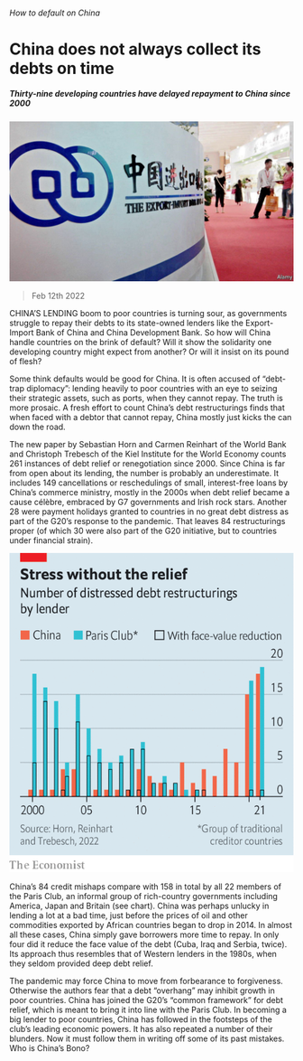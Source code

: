 ###### How to default on China

# China does not always collect its debts on time 

##### Thirty-nine developing countries have delayed repayment to China since 2000 

![image](images/20220212_fnp503.jpg) 

> Feb 12th 2022 

CHINA’S LENDING boom to poor countries is turning sour, as governments struggle to repay their debts to its state-owned lenders like the Export-Import Bank of China and China Development Bank. So how will China handle countries on the brink of default? Will it show the solidarity one developing country might expect from another? Or will it insist on its pound of flesh?

Some think defaults would be good for China. It is often accused of “debt-trap diplomacy”: lending heavily to poor countries with an eye to seizing their strategic assets, such as ports, when they cannot repay. The truth is more prosaic. A fresh effort to count China’s debt restructurings finds that when faced with a debtor that cannot repay, China mostly just kicks the can down the road.


The new paper by Sebastian Horn and Carmen Reinhart of the World Bank and Christoph Trebesch of the Kiel Institute for the World Economy counts 261 instances of debt relief or renegotiation since 2000. Since China is far from open about its lending, the number is probably an underestimate. It includes 149 cancellations or reschedulings of small, interest-free loans by China’s commerce ministry, mostly in the 2000s when debt relief became a cause célèbre, embraced by G7 governments and Irish rock stars. Another 28 were payment holidays granted to countries in no great debt distress as part of the G20’s response to the pandemic. That leaves 84 restructurings proper (of which 30 were also part of the G20 initiative, but to countries under financial strain).

![image](images/20220212_FNC224.png) 


China’s 84 credit mishaps compare with 158 in total by all 22 members of the Paris Club, an informal group of rich-country governments including America, Japan and Britain (see chart). China was perhaps unlucky in lending a lot at a bad time, just before the prices of oil and other commodities exported by African countries began to drop in 2014. In almost all these cases, China simply gave borrowers more time to repay. In only four did it reduce the face value of the debt (Cuba, Iraq and Serbia, twice). Its approach thus resembles that of Western lenders in the 1980s, when they seldom provided deep debt relief.

The pandemic may force China to move from forbearance to forgiveness. Otherwise the authors fear that a debt “overhang” may inhibit growth in poor countries. China has joined the G20’s “common framework” for debt relief, which is meant to bring it into line with the Paris Club. In becoming a big lender to poor countries, China has followed in the footsteps of the club’s leading economic powers. It has also repeated a number of their blunders. Now it must follow them in writing off some of its past mistakes. Who is China’s Bono?


